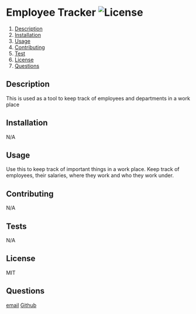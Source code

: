 # Employee Tracker ![License](https://img.shields.io/badge/license-MIT-blue)

1.  [Description](#description)
2.  [Installation](#installation)
3.  [Usage](#usage)
4.  [Contributing](#contributing)
5.  [Test](#tests)
6.  [License](#license)
7.  [Questions](#questions)

## Description

This is used as a tool to keep track of employees and departments in a work place

## Installation

N/A

## Usage

Use this to keep track of important things in a work place. Keep track of employees, their salaries, where they work and who they work under.

## Contributing

N/A

## Tests

N/A

## License

MIT

## Questions

[email](walleric23) [Github](www.github.com/walleric23@gmail.com)
